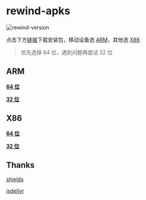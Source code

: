 # rewind-apks

<img src="https://img.shields.io/badge/rewind-v2.9.0-black?style=flat-square" alt="rewind-version"></img> 

点击下方[链接](#rewind-apks)下载安装包，移动设备选 [ARM](#arm)，其他选 [X86](#x86)

> 优先选择 64 位，遇到问题再尝试 32 位

## ARM

[**64 位**](https://cdn.jsdelivr.net/gh/KusStar/rewind-apks/app-arm64-v8a.apk)

[**32 位**](https://cdn.jsdelivr.net/gh/KusStar/rewind-apks/app-armeabi-v7a.apk)

## X86

[**64 位**](https://cdn.jsdelivr.net/gh/KusStar/rewind-apks/app-x86_64-release.apk)

[**32 位**](https://cdn.jsdelivr.net/gh/KusStar/rewind-apks/app-x86-release.apk)

## Thanks

[shields](https://github.com/badges/shields)

[jsdelivr](https://github.com/jsdelivr/jsdelivr)
